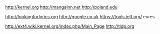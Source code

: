 http://kernel.org http://mangainn.net http://poland.edu

http://lookingforlyrics.org http://google.co.uk https://tools.ietf.org/ eures

http://ext4.wiki.kernel.org/index.php/Main_Page http://tldp.org
 
